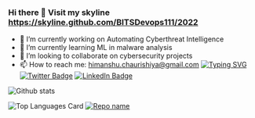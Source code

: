 ### Hi there 👋 Visit my skyline https://skyline.github.com/BITSDevops111/2022



- 🔭 I’m currently working on Automating Cyberthreat Intelligence
- 🌱 I’m currently learning ML in malware analysis
- 👯 I’m looking to collaborate on cybersecurity projects
- 📫 How to reach me: himanshu.chaurishiya@gmail.com 
[![Typing SVG](https://readme-typing-svg.herokuapp.com?color=BEF7CE&multiline=true&width=399&lines=Hi+!+Visitor++I+am+Himanshu+Chaurishiya+;Let's+get+connected+through+my+email+id+;himanshu.chaurishiya%40gmail.com)](https://git.io/typing-svg)
[![Twitter Badge](https://img.shields.io/badge/Twitter-Profile-informational?style=flat&logo=twitter&logoColor=white&color=1CA2F1)](https://twitter.com/re01021992)
[![LinkedIn Badge](https://img.shields.io/badge/LinkedIn-Profile-informational?style=flat&logo=linkedin&logoColor=white&color=0D76A8)](https://www.linkedin.com/in/himanshu-chaurishiya-🇮🇳-965b9a126)

![Github stats](https://github-readme-stats.vercel.app/api?username=BITSdevops111&theme=Gradient&show_icons=true&count_private=true)
<!--

// README.md
//used layout as compact https://github.com/anuraghazra/github-readme-stats for more info -->

![Top Languages Card](https://github-readme-stats.vercel.app/api/top-langs/?username=BITSdevops111&layout=compact)      [![Repo name](https://github-readme-stats.vercel.app/api/pin/?username=BITSdevops111&repo=ss_assg_billing&show_owner=true)](https://github.com/BITSDevops111/ss_assg_billing)
